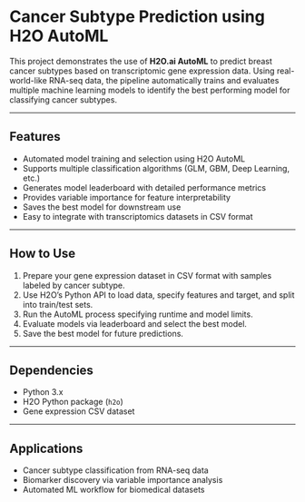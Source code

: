 # Cancer Subtype Prediction using H2O AutoML

This project demonstrates the use of **H2O.ai AutoML** to predict breast cancer subtypes based on transcriptomic gene expression data. Using real-world-like RNA-seq data, the pipeline automatically trains and evaluates multiple machine learning models to identify the best performing model for classifying cancer subtypes.

---

## Features

- Automated model training and selection using H2O AutoML  
- Supports multiple classification algorithms (GLM, GBM, Deep Learning, etc.)  
- Generates model leaderboard with detailed performance metrics  
- Provides variable importance for feature interpretability  
- Saves the best model for downstream use  
- Easy to integrate with transcriptomics datasets in CSV format  

---

## How to Use

1. Prepare your gene expression dataset in CSV format with samples labeled by cancer subtype.  
2. Use H2O’s Python API to load data, specify features and target, and split into train/test sets.  
3. Run the AutoML process specifying runtime and model limits.  
4. Evaluate models via leaderboard and select the best model.  
5. Save the best model for future predictions.  

---

## Dependencies

- Python 3.x  
- H2O Python package (`h2o`)  
- Gene expression CSV dataset  

---

## Applications

- Cancer subtype classification from RNA-seq data  
- Biomarker discovery via variable importance analysis  
- Automated ML workflow for biomedical datasets  
